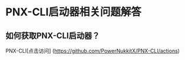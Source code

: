 # PNX-CLI启动器相关问题解答
## 如何获取PNX-CLI启动器？
PNX-CLI[点击访问] (https://github.com/PowerNukkitX/PNX-CLI/actions)
